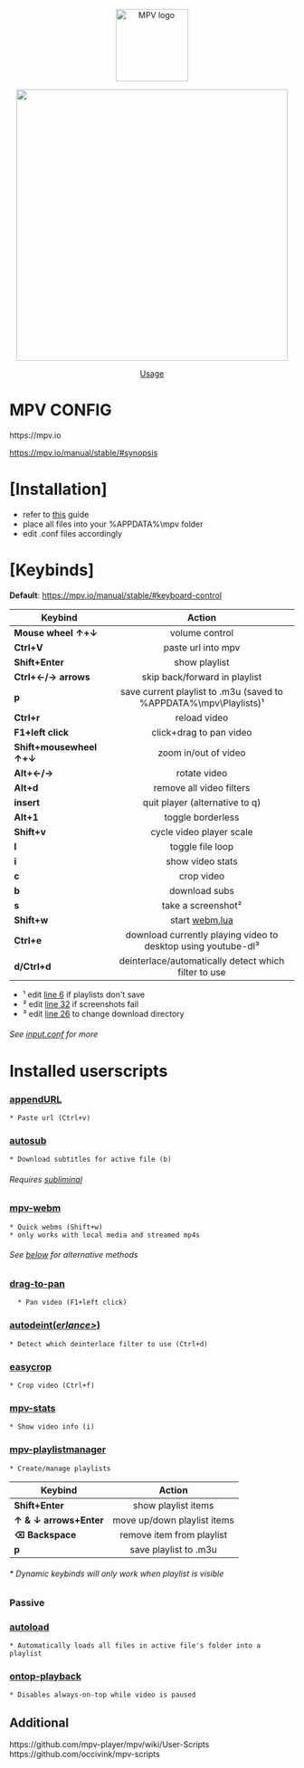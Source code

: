 <p align="center"><img src="http://i.imgur.com/qmxCXRC.png" alt="MPV logo" width="128" height="128"/></p>
<p align="center"><img src="https://i.imgur.com/TpkpA9R.gif" height="480"/></p>
<p align="center"><a href="https://imgur.com/a/ldJ9D">Usage</a></p>
<div class="header">
  <h1>MPV CONFIG</h1>
</div>
https://mpv.io

https://mpv.io/manual/stable/#synopsis

<h1>[Installation]</h1>

* refer to [this](https://github.com/kpganon/Guides/blob/master/mpv%20guide%20v1.3.txt) guide
* place all files into your %APPDATA%\mpv folder
* edit .conf files accordingly

<h1>[Keybinds]</h1>

__Default__: https://mpv.io/manual/stable/#keyboard-control

| Keybind       | Action        |
| ------------- |:-------------:|
| **Mouse wheel ↑+↓**     | volume control |
| **Ctrl+V**      | paste url into mpv      | 
| **Shift+Enter** | show playlist      |
| **Ctrl+←/→ arrows** | skip back/forward in playlist   |
| **p** | save current playlist to .m3u (saved to %APPDATA%\mpv\Playlists)¹   |
| **Ctrl+r** | reload video  |
| **F1+left click** | click+drag to pan video   |
| **Shift+mousewheel ↑+↓** | zoom in/out of video   |
| **Alt+←/→** | rotate video   |
| **Alt+d** | remove all video filters   |
| **insert** | quit player (alternative to q)   |
| **Alt+1** | toggle borderless   |
| **Shift+v** | cycle video player scale   |
| **l** | toggle file loop   |
| **i** | show video stats   |
| **c** | crop video   |
| **b** | download subs   |
| **s** | take a screenshot²   |
| **Shift+w** | start <a href="https://github.com/ElegantMonkey/mpv-webm">webm.lua</a>   |
| **Ctrl+e** | download currently playing video to desktop using youtube-dl³   |
| **d/Ctrl+d** | deinterlace/automatically detect which filter to use   |
* ¹ edit <a href="https://github.com/kpganon/MPV/blob/master/scripts/playlistmanager.lua">line 6</a> if playlists don't save
* ² edit <a href="https://github.com/kpganon/MPV/blob/master/mpv.conf">line 32</a> if screenshots fail
* ³ edit <a href="https://github.com/kpganon/MPV/blob/master/input.conf">line 26</a> to change download directory
<h6><i>See <a href="https://github.com/kpganon/MPV/blob/master/input.conf">input.conf</a> for more</i></h6>
<h1>Installed userscripts</h1>

### <a href="https://github.com/jonniek/mpv-scripts/blob/master/appendURL.lua">appendURL</a>
    * Paste url (Ctrl+v)
    
### <a href="https://github.com/Argon-/mpv-config/blob/master/scripts/autosub.lua">autosub</a>
    * Download subtitles for active file (b)
    
   <h6><i>Requires <a href="https://github.com/Diaoul/subliminal">subliminal</a></i></h6>
    
### <a href="https://github.com/ElegantMonkey/mpv-webm">mpv-webm</a>
    * Quick webms (Shift+w)
    * only works with local media and streamed mp4s 
    
   <h6><i>See <a href="https://github.com/kpganon/MPV/blob/master/README.MD#additional">below</a> for alternative methods</i></h6>
  
### <a href="https://github.com/occivink/mpv-scripts/blob/master/drag-to-pan.lua">drag-to-pan</a>
      * Pan video (F1+left click)
      
### <a href="https://github.com/mpv-player/mpv/blob/master/TOOLS/lua/autodeint.lua">autodeint(<i>erlance></i>)</a>
    * Detect which deinterlace filter to use (Ctrl+d)
    
### <a href="https://github.com/aidanholm/mpv-easycrop">easycrop</a>
    * Crop video (Ctrl+f)
    
### <a href="https://github.com/Argon-/mpv-stats">mpv-stats</a>
    * Show video info (i)
 
 ### <a href="https://github.com/jonniek/mpv-playlistmanager">mpv-playlistmanager</a>
    * Create/manage playlists 
    
| Keybind       | Action        |    
 | ------------- |:-------------:|    
 | **Shift+Enter** | show playlist items   |
 | **↑ & ↓ arrows+Enter** | move up/down playlist items   |
 | **⌫ Backspace** | remove item from playlist   |
 | **p** | save playlist to .m3u  | 

  <h6>* Dynamic keybinds will only work when playlist is visible</h6>
    
<h3>Passive</h3>

### <a href="https://github.com/mpv-player/mpv/blob/master/TOOLS/lua/autoload.lua">autoload</a>
    * Automatically loads all files in active file's folder into a playlist
    
### <a href="https://github.com/mpv-player/mpv/blob/master/TOOLS/lua/ontop-playback.lua">ontop-playback</a>
    * Disables always-on-top while video is paused
    
<h2>Additional</h2>
https://github.com/mpv-player/mpv/wiki/User-Scripts
https://github.com/occivink/mpv-scripts

